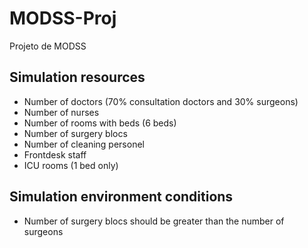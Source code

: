 # MODSS-Proj
Projeto de MODSS

## Simulation resources
- Number of doctors (70% consultation doctors and 30% surgeons)
- Number of nurses
- Number of rooms with beds (6 beds)
- Number of surgery blocs
- Number of cleaning personel
- Frontdesk staff
- ICU rooms (1 bed only)


## Simulation environment conditions
- Number of surgery blocs should be greater than the number of surgeons


